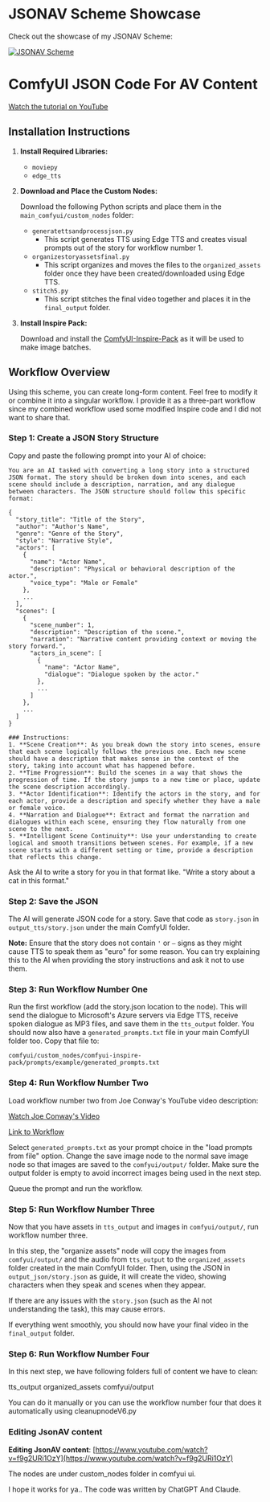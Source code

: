 # JSONAV Scheme Showcase

Check out the showcase of my JSONAV Scheme:

[![JSONAV Scheme](https://img.youtube.com/vi/8rQguDzJqqk/0.jpg)](https://youtu.be/8rQguDzJqqk)

# ComfyUI JSON Code For AV Content

[Watch the tutorial on YouTube](https://youtu.be/ygFL213h17k)

## Installation Instructions

1. **Install Required Libraries:**

   - `moviepy`
   - `edge_tts`

2. **Download and Place the Custom Nodes:**

   Download the following Python scripts and place them in the `main_comfyui/custom_nodes` folder:

   - `generatettsandprocessjson.py`
     - This script generates TTS using Edge TTS and creates visual prompts out of the story for workflow number 1.
   - `organizestoryassetsfinal.py`
     - This script organizes and moves the files to the `organized_assets` folder once they have been created/downloaded using Edge TTS.
   - `stitch5.py`
     - This script stitches the final video together and places it in the `final_output` folder.

3. **Install Inspire Pack:**

   Download and install the [ComfyUI-Inspire-Pack](https://github.com/ltdrdata/ComfyUI-Inspire-Pack) as it will be used to make image batches.

## Workflow Overview

Using this scheme, you can create long-form content. Feel free to modify it or combine it into a singular workflow. I provide it as a three-part workflow since my combined workflow used some modified Inspire code and I did not want to share that. 

### Step 1: Create a JSON Story Structure

Copy and paste the following prompt into your AI of choice:

```
You are an AI tasked with converting a long story into a structured JSON format. The story should be broken down into scenes, and each scene should include a description, narration, and any dialogue between characters. The JSON structure should follow this specific format:

{
  "story_title": "Title of the Story",
  "author": "Author's Name",
  "genre": "Genre of the Story",
  "style": "Narrative Style",
  "actors": [
    {
      "name": "Actor Name",
      "description": "Physical or behavioral description of the actor.",
      "voice_type": "Male or Female"
    },
    ...
  ],
  "scenes": [
    {
      "scene_number": 1,
      "description": "Description of the scene.",
      "narration": "Narrative content providing context or moving the story forward.",
      "actors_in_scene": [
        {
          "name": "Actor Name",
          "dialogue": "Dialogue spoken by the actor."
        },
        ...
      ]
    },
    ...
  ]
}

### Instructions:
1. **Scene Creation**: As you break down the story into scenes, ensure that each scene logically follows the previous one. Each new scene should have a description that makes sense in the context of the story, taking into account what has happened before.
2. **Time Progression**: Build the scenes in a way that shows the progression of time. If the story jumps to a new time or place, update the scene description accordingly.
3. **Actor Identification**: Identify the actors in the story, and for each actor, provide a description and specify whether they have a male or female voice.
4. **Narration and Dialogue**: Extract and format the narration and dialogues within each scene, ensuring they flow naturally from one scene to the next.
5. **Intelligent Scene Continuity**: Use your understanding to create logical and smooth transitions between scenes. For example, if a new scene starts with a different setting or time, provide a description that reflects this change.
```

Ask the AI to write a story for you in that format like. "Write a story about a cat in this format."

### Step 2: Save the JSON

The AI will generate JSON code for a story. Save that code as `story.json` in `output_tts/story.json` under the main ComfyUI folder. 

**Note:** Ensure that the story does not contain `'` or `—` signs as they might cause TTS to speak them as "euro" for some reason. You can try explaining this to the AI when providing the story instructions and ask it not to use them. 

### Step 3: Run Workflow Number One

Run the first workflow (add the story.json location to the node). This will send the dialogue to Microsoft's Azure servers via Edge TTS, receive spoken dialogue as MP3 files, and save them in the `tts_output` folder. You should now also have a `generated_prompts.txt` file in your main ComfyUI folder too. Copy that file to:

```
comfyui/custom_nodes/comfyui-inspire-pack/prompts/example/generated_prompts.txt
```

### Step 4: Run Workflow Number Two

Load workflow number two from Joe Conway's YouTube video description:

[Watch Joe Conway's Video](https://www.youtube.com/watch?v=L5OCsK7T3GQ)

[Link to Workflow](https://www.dropbox.com/scl/fi/zbdrov5wzobj9ugu19e6i/Multiple-images-with-different-prompts.json?rlkey=hx0ef94kpxfrftmp1jdwt7mdc&e=1&st=jm2d50ck&dl=0)

Select `generated_prompts.txt` as your prompt choice in the "load prompts from file" option. Change the save image node to the normal save image node so that images are saved to the `comfyui/output/` folder. Make sure the output folder is empty to avoid incorrect images being used in the next step.

Queue the prompt and run the workflow.

### Step 5: Run Workflow Number Three

Now that you have assets in `tts_output` and images in `comfyui/output/`, run workflow number three.

In this step, the "organize assets" node will copy the images from `comfyui/output/` and the audio from `tts_output` to the `organized_assets` folder created in the main ComfyUI folder. Then, using the JSON in `output_json/story.json` as guide, it will create the video, showing characters when they speak and scenes when they appear. 

If there are any issues with the `story.json` (such as the AI not understanding the task), this may cause errors.

If everything went smoothly, you should now have your final video in the `final_output` folder.

### Step 6: Run Workflow Number Four

In this next step, we have following folders full of content we have to clean: 

tts_output organized_assets comfyui/output

You can do it manually or you can use the workflow number four that does it automatically using cleanupnodeV6.py 

### Editing JsonAV content

**Editing JsonAV content**: [https://www.youtube.com/watch?v=f9g2URi1OzY](https://www.youtube.com/watch?v=f9g2URi1OzY)



The nodes are under custom_nodes folder in comfyui ui. 



I hope it works for ya.. The code was written by ChatGPT And Claude. 

